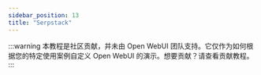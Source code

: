 ```yaml
---
sidebar_position: 13
title: "Serpstack"
---
```


:::warning
本教程是社区贡献，并未由 Open WebUI 团队支持。它仅作为如何根据您的特定使用案例自定义 Open WebUI 的演示。想要贡献？请查看贡献教程。
:::
